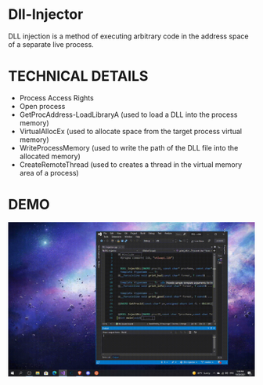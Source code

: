 # Dll-Injector
DLL injection is a method of executing arbitrary code in the address space of a separate live process.

# TECHNICAL DETAILS

* Process Access Rights
* Open process 
* GetProcAddress-LoadLibraryA (used to load a DLL into the process memory) 
* VirtualAllocEx (used to allocate space from the target process virtual memory)
* WriteProcessMemory (used to write the path of the DLL file into the allocated memory)
* CreateRemoteThread (used to creates a thread in the virtual memory area of a process)

# DEMO

![Alt Text](https://raw.githubusercontent.com/ZeroM3m0ry/Dll-Injector/master/demo.gif)

